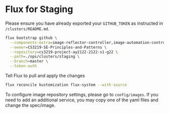 # Flux for Staging

Please ensure you have already exported your `GITHUB_TOKEN` as instructed in `/clusters/README.md`.

```bash
flux bootstrap github \
  --components-extra=image-reflector-controller,image-automation-controller \
  --owner=CS3219-SE-Principles-and-Patterns \
  --repository=cs3219-project-ay2122-2122-s1-g22 \
  --path=./ops/clusters/staging \
  --branch=master \
  --token-auth
```

Tell Flux to pull and apply the changes
```bash
flux reconcile kustomization flux-system --with-source
```

To configure image repository settings, please go to `config/images`.
If you need to add an additional service, you may copy one of the yaml files and change the spec/image.
